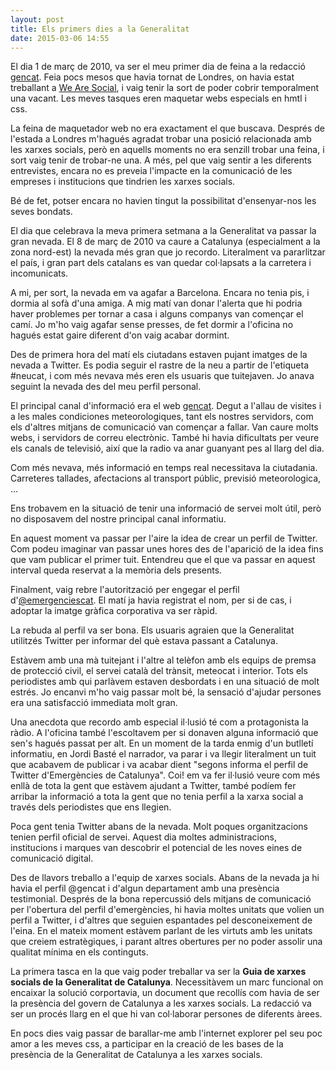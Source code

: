 ```yaml
---
layout: post
title: Els primers dies a la Generalitat
date: 2015-03-06 14:55
---
```

El dia 1 de març de 2010, va ser el meu primer dia de feina a la redacció [gencat](http://gencat.cat). Feia pocs mesos que havia tornat de Londres, on havia estat treballant a [We Are Social](http://wearesocial.net), i vaig tenir la sort de poder cobrir temporalment una vacant. Les meves tasques eren maquetar webs especials en hmtl i css.

La feina de maquetador web no era exactament el que buscava. Després de l'estada a Londres m'hagués agradat trobar una posició relacionada amb les xarxes socials, però en aquells moments no era senzill trobar una feina, i sort vaig tenir de trobar-ne una. A més, pel que vaig sentir a les diferents entrevistes, encara no es preveia l'impacte en la comunicació de les empreses i institucions que tindrien les xarxes socials.

Bé de fet, potser encara no havien tingut la possibilitat d'ensenyar-nos les seves bondats.

El dia que celebrava la meva primera setmana a la Generalitat va passar la gran nevada. El 8 de març de 2010 va caure a Catalunya (especialment a la zona nord-est) la nevada més gran que jo recordo. Literalment va pararlitzar el país, i gran part dels catalans es van quedar col·lapsats a la carretera i incomunicats. 

A mi, per sort, la nevada em va agafar a Barcelona. Encara no tenia pis, i dormia al sofà d'una amiga. A mig matí van donar l'alerta que hi podria haver problemes per tornar a casa i alguns companys van començar el camí. Jo m'ho vaig agafar sense presses, de fet dormir a l'oficina no hagués estat gaire diferent d'on vaig acabar dormint.

Des de primera hora del matí els ciutadans estaven pujant imatges de la nevada a Twitter. Es podia seguir el rastre de la neu a partir de l'etiqueta #neucat, i com més nevava més eren els usuaris que tuitejaven. Jo anava seguint la nevada des del meu perfil personal.

El principal canal d'informació era el web [gencat](http://gencat.cat). Degut a l'allau de visites i a les males condiciones meteorologiques, tant els nostres servidors, com els d'altres mitjans de comunicació van començar a fallar. Van caure molts webs, i servidors de correu electrònic. També hi havia dificultats per veure els canals de televisió, així que la radio va anar guanyant pes al llarg del dia.

Com més nevava, més informació en temps real necessitava la ciutadania. Carreteres tallades, afectacions al transport públic, previsió meteorologica, ...

Ens trobavem en la situació de tenir una informació de servei molt útil, però no disposavem del nostre principal canal informatiu.

En aquest moment va passar per l'aire la idea de crear un perfil de Twitter. Com podeu imaginar van passar unes hores des de l'aparició de la idea fins que vam publicar el primer tuit. Entendreu que el que va passar en aquest interval queda reservat a la memòria dels presents.

Finalment, vaig rebre l'autorització per engegar el perfil d'[@emergenciescat](http://twitter.com/emergenciescat). El matí ja havia registrat el nom, per si de cas, i adoptar la imatge gràfica corporativa va ser ràpid. 

La rebuda al perfil va ser bona. Els usuaris agraien que la Generalitat utilitzés Twitter per informar del què estava passant a Catalunya. 

Estàvem amb una mà tuitejant i l'altre al telèfon amb els equips de premsa de protecció civil, el servei català del trànsit, meteocat i interior. Tots els periodistes amb qui parlàvem estaven desbordats i en una situació de molt estrés. Jo encanvi m'ho vaig passar molt bé, la sensació d'ajudar persones era una satisfacció immediata molt gran.

Una anecdota que recordo amb especial il·lusió té com a protagonista la ràdio. A l'oficina també l'escoltavem per si donaven alguna informació que sen's hagués passat per alt. En un moment de la tarda enmig d'un butlletí informatiu, en Jordi Basté el narrador, va parar i va llegir literalment un tuit que acabavem de publicar i va acabar dient "segons informa el perfil de Twitter d'Emergències de Catalunya". Coi! em va fer il·lusió veure com més enllà de tota la gent que estàvem ajudant a Twitter, també podíem fer arribar la informació a tota la gent que no tenia perfil a la xarxa social a través dels periodistes que ens llegien.

Poca gent tenia Twitter abans de la nevada. Molt poques organitzacions tenien perfil oficial de servei. Aquest dia moltes administracions, institucions i marques van descobrir el potencial de les noves eines de comunicació digital.

Des de llavors treballo a l'equip de xarxes socials. Abans de la nevada ja hi havia el perfil @gencat i d'algun departament amb una presència testimonial. Després de la bona repercussió dels mitjans de comunicació per l'obertura del perfil d'emergències, hi havia moltes unitats que volien un perfil a Twitter, i d'altres que seguien espantades pel desconeixement de l'eina. En el mateix moment estàvem parlant de les virtuts amb les unitats que creiem estratègiques, i parant altres obertures per no poder assolir una qualitat mínima en els continguts.

La primera tasca en la que vaig poder treballar va ser la **Guia de xarxes socials de la Generalitat de Catalunya**. Necessitàvem un marc funcional on encaixar la solució corportavia, un document que recollís com havia de ser la presència del govern de Catalunya a les xarxes socials. La redacció va ser un procés llarg en el que hi van col·laborar persones de diferents àrees. 

En pocs dies vaig passar de barallar-me amb l'internet explorer pel seu poc amor a les meves css, a participar en la creació de les bases de la presència de la Generalitat de Catalunya a les xarxes socials. 
